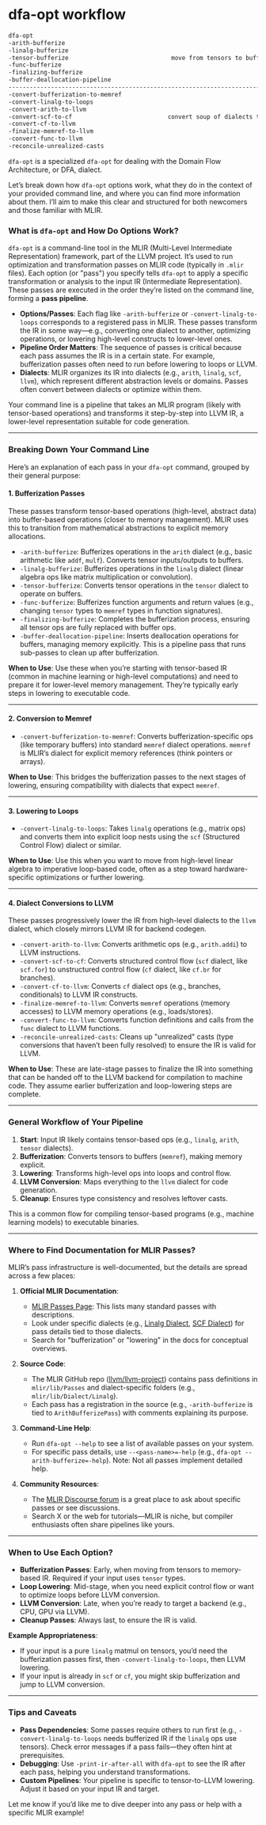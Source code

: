 # dfa-opt workflow

```bash
dfa-opt 
-arith-bufferize 
-linalg-bufferize
-tensor-bufferize                             move from tensors to buffers
-func-bufferize
-finalizing-bufferize
-buffer-deallocation-pipeline
---------------------------------------------------------------------------
-convert-bufferization-to-memref
-convert-linalg-to-loops
-convert-arith-to-llvm
-convert-scf-to-cf                           convert soup of dialects to the LLVM dialect
-convert-cf-to-llvm
-finalize-memref-to-llvm
-convert-func-to-llvm
-reconcile-unrealized-casts
```

`dfa-opt` is a specialized `dfa-opt` for dealing with the Domain Flow Architecture, or DFA, dialect.

Let’s break down how `dfa-opt` options work, what they do in the context of your provided command line, and where you can find more information about them. I’ll aim to make this clear and structured for both newcomers and those familiar with MLIR.

### What is `dfa-opt` and How Do Options Work?
`dfa-opt` is a command-line tool in the MLIR (Multi-Level Intermediate Representation) framework, part of the LLVM project. It’s used to run optimization and transformation passes on MLIR code (typically in `.mlir` files). Each option (or "pass") you specify tells `dfa-opt` to apply a specific transformation or analysis to the input IR (Intermediate Representation). These passes are executed in the order they’re listed on the command line, forming a **pass pipeline**.

- **Options/Passes**: Each flag like `-arith-bufferize` or `-convert-linalg-to-loops` corresponds to a registered pass in MLIR. These passes transform the IR in some way—e.g., converting one dialect to another, optimizing operations, or lowering high-level constructs to lower-level ones.
- **Pipeline Order Matters**: The sequence of passes is critical because each pass assumes the IR is in a certain state. For example, bufferization passes often need to run before lowering to loops or LLVM.
- **Dialects**: MLIR organizes its IR into dialects (e.g., `arith`, `linalg`, `scf`, `llvm`), which represent different abstraction levels or domains. Passes often convert between dialects or optimize within them.

Your command line is a pipeline that takes an MLIR program (likely with tensor-based operations) and transforms it step-by-step into LLVM IR, a lower-level representation suitable for code generation.

---

### Breaking Down Your Command Line
Here’s an explanation of each pass in your `dfa-opt` command, grouped by their general purpose:

#### 1. Bufferization Passes
These passes transform tensor-based operations (high-level, abstract data) into buffer-based operations (closer to memory management). MLIR uses this to transition from mathematical abstractions to explicit memory allocations.

- `-arith-bufferize`: Bufferizes operations in the `arith` dialect (e.g., basic arithmetic like `addf`, `mulf`). Converts tensor inputs/outputs to buffers.
- `-linalg-bufferize`: Bufferizes operations in the `linalg` dialect (linear algebra ops like matrix multiplication or convolution).
- `-tensor-bufferize`: Converts tensor operations in the `tensor` dialect to operate on buffers.
- `-func-bufferize`: Bufferizes function arguments and return values (e.g., changing `tensor` types to `memref` types in function signatures).
- `-finalizing-bufferize`: Completes the bufferization process, ensuring all tensor ops are fully replaced with buffer ops.
- `-buffer-deallocation-pipeline`: Inserts deallocation operations for buffers, managing memory explicitly. This is a pipeline pass that runs sub-passes to clean up after bufferization.

**When to Use**: Use these when you’re starting with tensor-based IR (common in machine learning or high-level computations) and need to prepare it for lower-level memory management. They’re typically early steps in lowering to executable code.

---

#### 2. Conversion to Memref
- `-convert-bufferization-to-memref`: Converts bufferization-specific ops (like temporary buffers) into standard `memref` dialect operations. `memref` is MLIR’s dialect for explicit memory references (think pointers or arrays).

**When to Use**: This bridges the bufferization passes to the next stages of lowering, ensuring compatibility with dialects that expect `memref`.

---

#### 3. Lowering to Loops
- `-convert-linalg-to-loops`: Takes `linalg` operations (e.g., matrix ops) and converts them into explicit loop nests using the `scf` (Structured Control Flow) dialect or similar.

**When to Use**: Use this when you want to move from high-level linear algebra to imperative loop-based code, often as a step toward hardware-specific optimizations or further lowering.

---

#### 4. Dialect Conversions to LLVM
These passes progressively lower the IR from high-level dialects to the `llvm` dialect, which closely mirrors LLVM IR for backend codegen.

- `-convert-arith-to-llvm`: Converts arithmetic ops (e.g., `arith.addi`) to LLVM instructions.
- `-convert-scf-to-cf`: Converts structured control flow (`scf` dialect, like `scf.for`) to unstructured control flow (`cf` dialect, like `cf.br` for branches).
- `-convert-cf-to-llvm`: Converts `cf` dialect ops (e.g., branches, conditionals) to LLVM IR constructs.
- `-finalize-memref-to-llvm`: Converts `memref` operations (memory accesses) to LLVM memory operations (e.g., loads/stores).
- `-convert-func-to-llvm`: Converts function definitions and calls from the `func` dialect to LLVM functions.
- `-reconcile-unrealized-casts`: Cleans up "unrealized" casts (type conversions that haven’t been fully resolved) to ensure the IR is valid for LLVM.

**When to Use**: These are late-stage passes to finalize the IR into something that can be handed off to the LLVM backend for compilation to machine code. They assume earlier bufferization and loop-lowering steps are complete.

---

### General Workflow of Your Pipeline
1. **Start**: Input IR likely contains tensor-based ops (e.g., `linalg`, `arith`, `tensor` dialects).
2. **Bufferization**: Converts tensors to buffers (`memref`), making memory explicit.
3. **Lowering**: Transforms high-level ops into loops and control flow.
4. **LLVM Conversion**: Maps everything to the `llvm` dialect for code generation.
5. **Cleanup**: Ensures type consistency and resolves leftover casts.

This is a common flow for compiling tensor-based programs (e.g., machine learning models) to executable binaries.

---

### Where to Find Documentation for MLIR Passes?
MLIR’s pass infrastructure is well-documented, but the details are spread across a few places:

1. **Official MLIR Documentation**:
   - [MLIR Passes Page](https://mlir.llvm.org/docs/Passes/): This lists many standard passes with descriptions.
   - Look under specific dialects (e.g., [Linalg Dialect](https://mlir.llvm.org/docs/Dialects/Linalg/), [SCF Dialect](https://mlir.llvm.org/docs/Dialects/SCF/)) for pass details tied to those dialects.
   - Search for "bufferization" or "lowering" in the docs for conceptual overviews.

2. **Source Code**:
   - The MLIR GitHub repo ([llvm/llvm-project](https://github.com/llvm/llvm-project/tree/main/mlir)) contains pass definitions in `mlir/lib/Passes` and dialect-specific folders (e.g., `mlir/lib/Dialect/Linalg`).
   - Each pass has a registration in the source (e.g., `-arith-bufferize` is tied to `ArithBufferizePass`) with comments explaining its purpose.

3. **Command-Line Help**:
   - Run `dfa-opt --help` to see a list of available passes on your system.
   - For specific pass details, use `--<pass-name>=-help` (e.g., `dfa-opt --arith-bufferize=-help`). Note: Not all passes implement detailed help.

4. **Community Resources**:
   - The [MLIR Discourse forum](https://discourse.llvm.org/c/mlir/31) is a great place to ask about specific passes or see discussions.
   - Search X or the web for tutorials—MLIR is niche, but compiler enthusiasts often share pipelines like yours.

---

### When to Use Each Option?
- **Bufferization Passes**: Early, when moving from tensors to memory-based IR. Required if your input uses `tensor` types.
- **Loop Lowering**: Mid-stage, when you need explicit control flow or want to optimize loops before LLVM conversion.
- **LLVM Conversion**: Late, when you’re ready to target a backend (e.g., CPU, GPU via LLVM).
- **Cleanup Passes**: Always last, to ensure the IR is valid.

**Example Appropriateness**:
- If your input is a pure `linalg` matmul on tensors, you’d need the bufferization passes first, then `-convert-linalg-to-loops`, then LLVM lowering.
- If your input is already in `scf` or `cf`, you might skip bufferization and jump to LLVM conversion.

---

### Tips and Caveats
- **Pass Dependencies**: Some passes require others to run first (e.g., `-convert-linalg-to-loops` needs bufferized IR if the `linalg` ops use tensors). Check error messages if a pass fails—they often hint at prerequisites.
- **Debugging**: Use `-print-ir-after-all` with `dfa-opt` to see the IR after each pass, helping you understand transformations.
- **Custom Pipelines**: Your pipeline is specific to tensor-to-LLVM lowering. Adjust it based on your input IR and target.

Let me know if you’d like me to dive deeper into any pass or help with a specific MLIR example!
